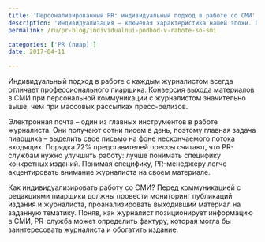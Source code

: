 ```yaml
---
title: 'Персонализированный PR: индивидуальный подход в работе со СМИ'
description: 'Индивидуализация – ключевая характеристика нашей эпохи. Почти 68% западных компаний делают индивидуальные предложения своим клиентам, но существует ли индивидуальный подход в работе со СМИ? Консалтинговая группа «Полилог» о таргетированной работе с журналистами. Индивидуальный подход в работе с каждым журналистом всегда отличает профессионального пиарщика. Конверсия выхода'
permalink: /ru/pr-blog/individualnui-podhod-v-rabote-so-smi

categories: ['PR (пиар)']
date: 2017-04-11

---
```

<p>Индивидуальный подход в работе с каждым журналистом всегда отличает профессионального пиарщика. Конверсия выхода материалов в СМИ при персональной коммуникации с журналистом значительно выше, чем при массовых рассылках пресс-релизов.</p>
<p>Электронная почта &ndash; один из главных инструментов в работе журналиста. Они получают сотни писем в день, поэтому главная задача пиарщика &ndash; выделить свое письмо на фоне нескончаемого потока входящих. Порядка 72% представителей прессы считают, что PR-службам нужно улучшить работу: лучше понимать специфику конкретных изданий. Понимая специфику, PR-менеджеру легче акцентировать внимание журналиста на своем материале.</p>
<p>Как индивидуализировать работу со СМИ? Перед коммуникацией с редакциями пиарщики должны провести мониторинг публикаций издания и журналиста, проанализировать выходивший материал на заданную тематику. Поняв, как журналист позиционирует информацию в СМИ, PR-служба может определить фактуру, которая могла бы заинтересовать журналиста и обогатить издание.</p>

